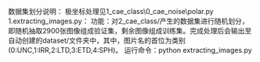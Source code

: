 数据集划分说明：
	极坐标处理见1_cae_class\0_cae_noise\polar.py
	1.extracting_images.py：
	功能：对2_cae_class/产生的数据集进行随机划分，即随机抽取2900张图像组成验证集，剩余图像组成训练集。完成处理后会输出至自动创建的dataset/文件夹中，其中，图片名的首位为类别(0:UNC,1:IRR,2:LTD,3:ETD,4:SPH)。
	运行命令：python extracting_images.py